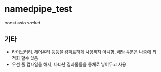 # namedpipe_test

boost asio socket 

## 기타
- 라이브러리, 헤더온리 등등을 컴팩트하게 사용하지 아니함, 해당 부분은 나중에 최적화 할수 있음
- 우선 풀 컴파일을 해서, 나타난 결과물들을 통체로 넣어두고 사용


